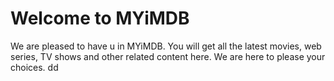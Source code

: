 # Welcome to MYiMDB
We are pleased to have u in MYiMDB. You will get all the latest movies, web series, TV shows and other related content here. 
We are here to please your choices. 
dd

